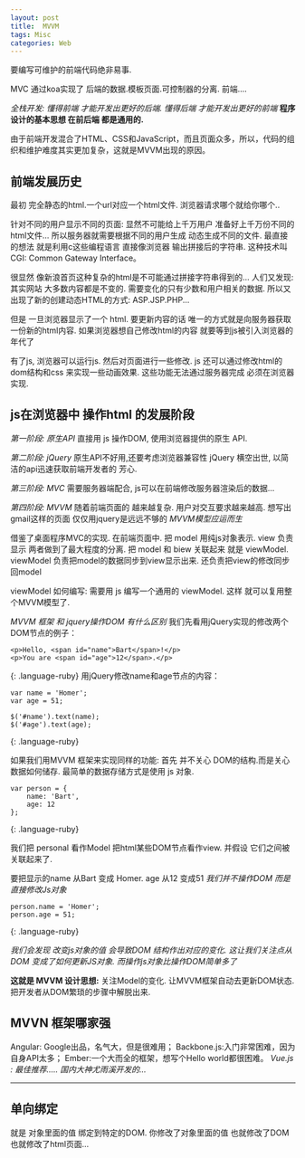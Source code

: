 ```yaml
---
layout: post
title:  MVVM
tags: Misc
categories: Web
---
```







要编写可维护的前端代码绝非易事.

MVC 通过koa实现了 后端的数据.模板页面.可控制器的分离.
前端....



*全栈开发: 懂得前端 才能开发出更好的后端. 懂得后端 才能开发出更好的前端*
**程序设计的基本思想 在前后端 都是通用的.**

由于前端开发混合了HTML、CSS和JavaScript，而且页面众多，所以，代码的组织和维护难度其实更加复杂，这就是MVVM出现的原因。





## 前端发展历史

最初 完全静态的html.一个url对应一个html文件. 浏览器请求哪个就给你哪个..


针对不同的用户显示不同的页面:
显然不可能给上千万用户 准备好上千万份不同的html文件...
所以服务器就需要根据不同的用户生成 动态生成不同的文件.
最直接的想法 就是利用c这些编程语言 直接像浏览器 输出拼接后的字符串.
这种技术叫 CGI: Common Gateway Interface。

很显然 像新浪首页这种复杂的html是不可能通过拼接字符串得到的...
人们又发现: 其实网站 大多数内容都是不变的. 需要变化的只有少数和用户相关的数据.
所以又出现了新的创建动态HTML的方式: ASP.JSP.PHP...


但是 一旦浏览器显示了一个 html. 要更新内容的话 唯一的方式就是向服务器获取一份新的html内容.
如果浏览器想自己修改html的内容 就要等到js被引入浏览器的年代了

有了js, 浏览器可以运行js. 然后对页面进行一些修改.
js 还可以通过修改html的dom结构和css 来实现一些动画效果.
这些功能无法通过服务器完成 必须在浏览器实现.




## js在浏览器中 操作html 的发展阶段

*第一阶段: 原生API*
直接用 js 操作DOM, 使用浏览器提供的原生 API.

*第二阶段: jQuery*
原生API不好用,还要考虑浏览器兼容性 jQuery 横空出世,
以简洁的api迅速获取前端开发者的 芳心.

*第三阶段: MVC*
需要服务器端配合, js可以在前端修改服务器渲染后的数据...


*第四阶段: MVVM*
随着前端页面的 越来越复杂. 用户对交互要求越来越高.
想写出gmail这样的页面 仅仅用jquery是远远不够的 *MVVM模型应运而生*

借鉴了桌面程序MVC的实现. 在前端页面中.
把 model 用纯js对象表示. view 负责显示 两者做到了最大程度的分离.
把 model 和 biew 关联起来 就是 viewModel.
viewModel 负责把model的数据同步到view显示出来.
还负责把view的修改同步回model


viewModel 如何编写:
需要用 js 编写一个通用的 viewModel.
这样 就可以复用整个MVVM模型了.


*MVVM 框架 和 jquery操作DOM 有什么区别*
我们先看用jQuery实现的修改两个DOM节点的例子：
~~~
<p>Hello, <span id="name">Bart</span>!</p>
<p>You are <span id="age">12</span>.</p>
~~~
{: .language-ruby}
用jQuery修改name和age节点的内容：
~~~
var name = 'Homer';
var age = 51;

$('#name').text(name);
$('#age').text(age);
~~~
{: .language-ruby}

如果我们用MVVM 框架来实现同样的功能:
首先 并不关心 DOM的结构.而是关心 数据如何储存.
最简单的数据存储方式是使用 js 对象.
~~~
var person = {
    name: 'Bart',
    age: 12
};
~~~
{: .language-ruby}

我们把 personal 看作Model
把html某些DOM节点看作view.
并假设 它们之间被关联起来了.

要把显示的name 从Bart 变成 Homer. age 从12 变成51 
*我们并不操作DOM 而是直接修改Js对象*
~~~
person.name = 'Homer';
person.age = 51;
~~~
{: .language-ruby}

*我们会发现 改变js对象的值 会导致DOM 结构作出对应的变化.*
*这让我们关注点从DOM 变成了如何更新JS对象.*
*而操作js对象比操作DOM简单多了*

**这就是 MVVM 设计思想:**
关注Model的变化. 让MVVM框架自动去更新DOM状态.把开发者从DOM繁琐的步骤中解脱出来.





## MVVN 框架哪家强

Angular: Google出品，名气大，但是很难用；
Backbone.js:入门非常困难，因为自身API太多；
Ember:一个大而全的框架，想写个Hello world都很困难。
*Vue.js : 最佳推荐..... 国内大神尤雨溪开发的...*










---
## 单向绑定

就是 对象里面的值 绑定到特定的DOM.
你修改了对象里面的值 也就修改了DOM 也就修改了html页面...



